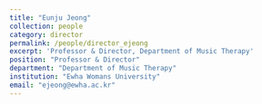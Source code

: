 ```yaml
---
title: "Eunju Jeong"
collection: people
category: director
permalink: /people/director_ejeong
excerpt: 'Professor & Director, Department of Music Therapy'
position: "Professor & Director"
department: "Department of Music Therapy"
institution: "Ewha Womans University"
email: "ejeong@ewha.ac.kr"
---
```

